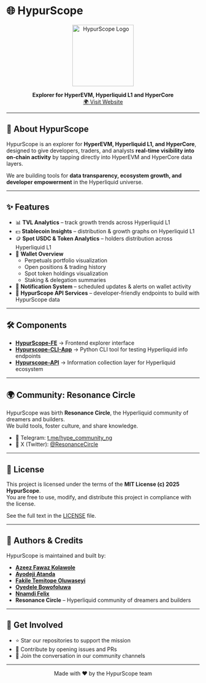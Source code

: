 # 🌐 HypurScope

<p align="center">
  <img src="https://github.com/hypurscope/hyperscope_Figma/blob/main/Brand%20Logo%2013.png" alt="HypurScope Logo" width="160"/>
</p>

<p align="center">
  <b>Explorer for HyperEVM, Hyperliquid L1 and HyperCore</b>  
  <br>
  <a href="https://hypurscope.vercel.app/">🌍 Visit Website</a>
</p>

---

## 🚀 About HypurScope
HypurScope is an explorer for **HyperEVM, Hyperliquid L1, and HyperCore**, designed to give developers, traders, and analysts **real-time visibility into on-chain activity** by tapping directly into HyperEVM and HyperCore data layers.  

We are building tools for **data transparency, ecosystem growth, and developer empowerment** in the Hyperliquid universe.  

---

## ✨ Features
- 📊 **TVL Analytics** – track growth trends across Hyperliquid L1  
- 💵 **Stablecoin Insights** – distribution & growth graphs on Hyperliquid L1  
- 🪙 **Spot USDC & Token Analytics** – holders distribution across Hyperliquid L1  
- 👛 **Wallet Overview**  
  - Perpetuals portfolio visualization  
  - Open positions & trading history  
  - Spot token holdings visualization  
  - Staking & delegation summaries  
- 🔔 **Notification System** – scheduled updates & alerts on wallet activity  
- 🔌 **HypurScope API Services** – developer-friendly endpoints to build with HypurScope data  

---

## 🛠️ Components
- **[HypurScope-FE](https://github.com/hypurscope/hypurscope-FE)** → Frontend explorer interface  
- **[Hypurscope-CLI-App](https://github.com/hypurscope/hypurscope_cli_app)** → Python CLI tool for testing Hyperliquid info endpoints  
- **[Hypurscope-API](https://github.com/hypurscope/hypurscope-api)** → Information collection layer for Hyperliquid ecosystem  

---

## 🌍 Community: Resonance Circle
HypurScope was birth **Resonance Circle**, the Hyperliquid community of dreamers and builders.  
We build tools, foster culture, and share knowledge.  

- 💬 Telegram: [t.me/hype_community_ng](https://t.me/hype_community_ng)  
- 📰 X (Twitter): [@ResonanceCircle](https://x.com/Resonancecircle)  

---

## 📜 License
This project is licensed under the terms of the **MIT License (c) 2025 HypurScope**.  
You are free to use, modify, and distribute this project in compliance with the license.  

See the full text in the [LICENSE](./LICENSE) file. 

---

## 👥 Authors & Credits
HypurScope is maintained and built by:
- [**Azeez Fawaz Kolawole**](https://github.com/KolawoleFawaz)  
- [**Ayodeji Atanda**](https://github.com/deji-ice) 
- [**Fakile Temitope Oluwaseyi**](https://github.com/fakiletemmytope)  
- [**Oyedele Bowofoluwa**](https://github.com/heyGetafix)  
- [**Nnamdi Felix**](https://github.com/kryptrexlabs)
- **Resonance Circle** – Hyperliquid community of dreamers and builders 
---

## 🤝 Get Involved
- ⭐ Star our repositories to support the mission  
- 🐛 Contribute by opening issues and PRs  
- 📢 Join the conversation in our community channels  

---

<p align="center">
  Made with ❤️ by the HypurScope team  
</p>
